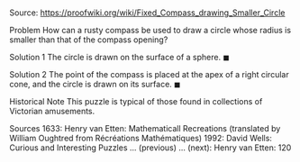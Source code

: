# 

Source: https://proofwiki.org/wiki/Fixed_Compass_drawing_Smaller_Circle



Problem
How can a rusty compass be used to draw a circle whose radius is smaller than that of the compass opening?


Solution 1
The circle is drawn on the surface of a sphere.
$\blacksquare$


Solution 2
The point of the compass is placed at the apex of a right circular cone, and the circle is drawn on its surface.
$\blacksquare$


Historical Note
This puzzle is typical of those found in collections of Victorian amusements.


Sources
1633: Henry van Etten: Mathematicall Recreations (translated by William Oughtred from Récréations Mathématiques)
1992: David Wells: Curious and Interesting Puzzles ... (previous) ... (next): Henry van Etten: $120$




